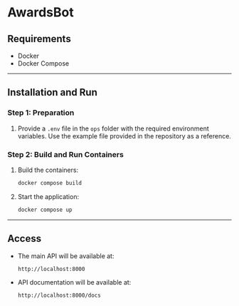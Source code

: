 # AwardsBot

## Requirements

- Docker
- Docker Compose

---

## Installation and Run

### Step 1: Preparation

1. Provide a `.env` file in the `ops` folder with the required environment variables. Use the example file provided in the repository as a reference.

### Step 2: Build and Run Containers

1. Build the containers:
    ```bash
    docker compose build
    ```

2. Start the application:
    ```bash
    docker compose up
    ```

---

## Access

- The main API will be available at:
  ```
  http://localhost:8000
  ```

- API documentation will be available at:
  ```
  http://localhost:8000/docs
  ```

